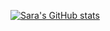 [![Sara's GitHub stats](https://github-readme-stats.vercel.app/api?username=sarawrdn&show_icons=true&theme=radical)](https://github.com/sarawrdn)
